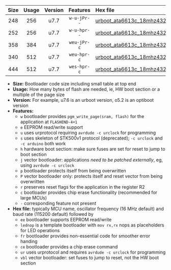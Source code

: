 |Size|Usage|Version|Features|Hex file|
|:-:|:-:|:-:|:-:|:--|
|248|256|u7.7|`w-u-jPr--`|[urboot_ata6613c_18mhz432_115200bps_lednop_ur_vbl.hex](https://raw.githubusercontent.com/stefanrueger/urboot.hex/main/mcus/ata6613c/fcpu_18mhz432/115200_bps/urboot_ata6613c_18mhz432_115200bps_lednop_ur_vbl.hex)|
|252|256|u7.7|`w-u-hpr--`|[urboot_ata6613c_18mhz432_115200bps_lednop_fr_ur.hex](https://raw.githubusercontent.com/stefanrueger/urboot.hex/main/mcus/ata6613c/fcpu_18mhz432/115200_bps/urboot_ata6613c_18mhz432_115200bps_lednop_fr_ur.hex)|
|358|384|u7.7|`weu-jPr-c`|[urboot_ata6613c_18mhz432_115200bps_ee_lednop_fr_ce_ur_vbl.hex](https://raw.githubusercontent.com/stefanrueger/urboot.hex/main/mcus/ata6613c/fcpu_18mhz432/115200_bps/urboot_ata6613c_18mhz432_115200bps_ee_lednop_fr_ce_ur_vbl.hex)|
|340|512|u7.7|`weu-hpr-c`|[urboot_ata6613c_18mhz432_115200bps_ee_lednop_fr_ce_ur.hex](https://raw.githubusercontent.com/stefanrueger/urboot.hex/main/mcus/ata6613c/fcpu_18mhz432/115200_bps/urboot_ata6613c_18mhz432_115200bps_ee_lednop_fr_ce_ur.hex)|
|444|512|u7.7|`wes-hpr-c`|[urboot_ata6613c_18mhz432_115200bps_ee_lednop_fr_ce.hex](https://raw.githubusercontent.com/stefanrueger/urboot.hex/main/mcus/ata6613c/fcpu_18mhz432/115200_bps/urboot_ata6613c_18mhz432_115200bps_ee_lednop_fr_ce.hex)|

- **Size:** Bootloader code size including small table at top end
- **Usage:** How many bytes of flash are needed, ie, HW boot section or a multiple of the page size
- **Version:** For example, u7.6 is an urboot version, o5.2 is an optiboot version
- **Features:**
  + `w` bootloader provides `pgm_write_page(sram, flash)` for the application at `FLASHEND-4+1`
  + `e` EEPROM read/write support
  + `u` uses urprotocol requiring `avrdude -c urclock` for programming
  + `s` uses skeleton of STK500v1 protocol (deprecated); `-c urclock` and `-c arduino` both work
  + `h` hardware boot section: make sure fuses are set for reset to jump to boot section
  + `j` vector bootloader: applications *need to be patched externally*, eg, using `avrdude -c urclock`
  + `p` bootloader protects itself from being overwritten
  + `P` vector bootloader only: protects itself and reset vector from being overwritten
  + `r` preserves reset flags for the application in the register R2
  + `c` bootloader provides chip erase functionality (recommended for large MCUs)
  + `-` corresponding feature not present
- **Hex file:** typically MCU name, oscillator frequency (16 MHz default) and baud rate (115200 default) followed by
  + `ee` bootloader supports EEPROM read/write
  + `lednop` is a template bootloader with `mov rx,rx` nops as placeholders for LED operations
  + `fr` bootloader provides non-essential code for smoother error handing
  + `ce` bootloader provides a chip erase command
  + `ur` uses urprotocol and requires `avrdude -c urclock` for programming
  + `vbl` vector bootloader: set fuses to jump to reset, not the HW boot section
